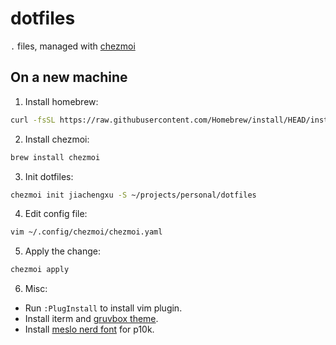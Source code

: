 # dotfiles
`.` files, managed with [chezmoi](https://github.com/twpayne/chezmoi)

## On a new machine
1. Install homebrew:

```bash
curl -fsSL https://raw.githubusercontent.com/Homebrew/install/HEAD/install.sh
```

2. Install chezmoi:

```bash
brew install chezmoi
```

3. Init dotfiles:

```bash
chezmoi init jiachengxu -S ~/projects/personal/dotfiles
```

4. Edit config file:
```bash
vim ~/.config/chezmoi/chezmoi.yaml 
```

5. Apply the change:
```bash
chezmoi apply
```

6. Misc:
- Run `:PlugInstall` to install vim plugin.
- Install iterm and [gruvbox theme](https://iterm2colorschemes.com/).
- Install [meslo nerd font](https://github.com/romkatv/powerlevel10k#meslo-nerd-font-patched-for-powerlevel10k) for p10k.
